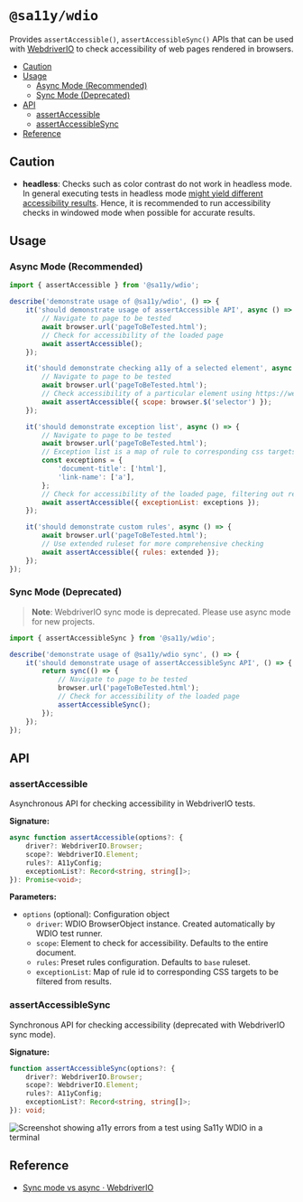 # `@sa11y/wdio`

Provides `assertAccessible()`, `assertAccessibleSync()` APIs that can be used with [WebdriverIO](https://webdriver.io/) to check accessibility of web pages rendered in browsers.

<!-- START doctoc generated TOC please keep comment here to allow auto update -->
<!-- DON'T EDIT THIS SECTION, INSTEAD RE-RUN doctoc TO UPDATE -->

- [Caution](#caution)
- [Usage](#usage)
  - [Async Mode (Recommended)](#async-mode-recommended)
  - [Sync Mode (Deprecated)](#sync-mode-deprecated)
- [API](#api)
  - [assertAccessible](#assertaccessible)
  - [assertAccessibleSync](#assertaccessiblesync)
- [Reference](#reference)

<!-- END doctoc generated TOC please keep comment here to allow auto update -->

## Caution

-   **headless**: Checks such as color contrast do not work in headless mode. In general executing tests in headless mode [might yield different accessibility results](https://github.com/dequelabs/axe-core/issues/2088). Hence, it is recommended to run accessibility checks in windowed mode when possible for accurate results.

## Usage

### Async Mode (Recommended)

```javascript
import { assertAccessible } from '@sa11y/wdio';

describe('demonstrate usage of @sa11y/wdio', () => {
    it('should demonstrate usage of assertAccessible API', async () => {
        // Navigate to page to be tested
        await browser.url('pageToBeTested.html');
        // Check for accessibility of the loaded page
        await assertAccessible();
    });

    it('should demonstrate checking a11y of a selected element', async () => {
        // Navigate to page to be tested
        await browser.url('pageToBeTested.html');
        // Check accessibility of a particular element using https://webdriver.io/docs/selectors
        await assertAccessible({ scope: browser.$('selector') });
    });

    it('should demonstrate exception list', async () => {
        // Navigate to page to be tested
        await browser.url('pageToBeTested.html');
        // Exception list is a map of rule to corresponding css targets that needs to be filtered from a11y results
        const exceptions = {
            'document-title': ['html'],
            'link-name': ['a'],
        };
        // Check for accessibility of the loaded page, filtering out results from given exception list
        await assertAccessible({ exceptionList: exceptions });
    });

    it('should demonstrate custom rules', async () => {
        await browser.url('pageToBeTested.html');
        // Use extended ruleset for more comprehensive checking
        await assertAccessible({ rules: extended });
    });
});
```

### Sync Mode (Deprecated)

> **Note**: WebdriverIO sync mode is deprecated. Please use async mode for new projects.

```javascript
import { assertAccessibleSync } from '@sa11y/wdio';

describe('demonstrate usage of @sa11y/wdio sync', () => {
    it('should demonstrate usage of assertAccessibleSync API', () => {
        return sync(() => {
            // Navigate to page to be tested
            browser.url('pageToBeTested.html');
            // Check for accessibility of the loaded page
            assertAccessibleSync();
        });
    });
});
```

## API

### assertAccessible

Asynchronous API for checking accessibility in WebdriverIO tests.

**Signature:**

```typescript
async function assertAccessible(options?: {
    driver?: WebdriverIO.Browser;
    scope?: WebdriverIO.Element;
    rules?: A11yConfig;
    exceptionList?: Record<string, string[]>;
}): Promise<void>;
```

**Parameters:**

-   `options` (optional): Configuration object
    -   `driver`: WDIO BrowserObject instance. Created automatically by WDIO test runner.
    -   `scope`: Element to check for accessibility. Defaults to the entire document.
    -   `rules`: Preset rules configuration. Defaults to `base` ruleset.
    -   `exceptionList`: Map of rule id to corresponding CSS targets to be filtered from results.

### assertAccessibleSync

Synchronous API for checking accessibility (deprecated with WebdriverIO sync mode).

**Signature:**

```typescript
function assertAccessibleSync(options?: {
    driver?: WebdriverIO.Browser;
    scope?: WebdriverIO.Element;
    rules?: A11yConfig;
    exceptionList?: Record<string, string[]>;
}): void;
```

![Screenshot showing a11y errors from a test using Sa11y WDIO in a terminal](https://github.com/salesforce/sa11y/blob/media/screenshot/wdio.png?raw=true)

## Reference

-   [Sync mode vs async · WebdriverIO](https://webdriver.io/docs/sync-vs-async.html)
